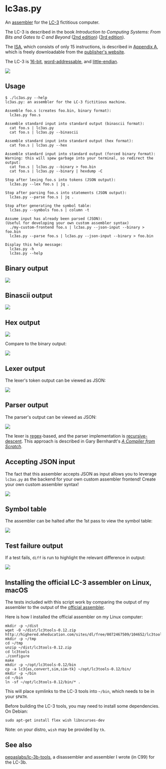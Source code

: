 # lc3as.py

An [assembler](https://en.wikipedia.org/wiki/Assembly_language#Assembler)
for the [LC-3](https://en.wikipedia.org/wiki/Little_Computer_3) fictitious computer.

The LC-3 is described in the book
_Introduction to Computing Systems: From Bits and Gates to C and Beyond_
([2nd edition](https://www.amazon.com/dp/0072467509))
([3rd edition](https://www.amazon.com/dp/126042474X)).

The [ISA](https://en.wikipedia.org/wiki/Instruction_set_architecture),
which consists of only 15 instructions,
is described in [Appendix A](doc/appendix-a.pdf),
which is freely downloadable from the
[publisher's website](https://highered.mheducation.com/sites/0072467509/student_view0/appendices_a__b__c__d____e.html).

The LC-3 is [16-bit](https://en.wikipedia.org/wiki/16-bit_computing),
[word-addressable](https://en.wikipedia.org/wiki/Word-addressable),
and [little-endian](https://en.wikipedia.org/wiki/Endianness).

![](.media/isa.png)


## Usage

```
$ ./lc3as.py --help
lc3as.py: an assembler for the LC-3 fictitious machine.

Assemble foo.s (creates foo.bin, binary format):
  lc3as.py foo.s

Assemble standard input into standard output (binascii format):
  cat foo.s | lc3as.py
  cat foo.s | lc3as.py --binascii

Assemble standard input into standard output (hex format):
  cat foo.s | lc3as.py --hex

Assemble standard input into standard output (forced binary format):
Warning: this will spew garbage into your terminal, so redirect the output:
  cat foo.s | lc3as.py --binary > foo.bin
  cat foo.s | lc3as.py --binary | hexdump -C

Stop after lexing foo.s into tokens (JSON output):
  lc3as.py --lex foo.s | jq .

Stop after parsing foo.s into statements (JSON output):
  lc3as.py --parse foo.s | jq .

Stop after generating the symbol table:
  lc3as.py --symbols foo.s | column -t

Assume input has already been parsed (JSON):
(Useful for developing your own custom assembler syntax)
  ./my-custom-frontend foo.s | lc3as.py --json-input --binary > foo.bin
  lc3as.py --parse foo.s | lc3as.py --json-input --binary > foo.bin

Display this help message:
  lc3as.py -h
  lc3as.py --help
```

## Binary output

![](.media/binary.png)


## Binascii output

![](.media/binascii.png)


## Hex output

![](.media/hex.png)

Compare to the binary output:

![](.media/hexdump.png)


## Lexer output

The lexer's token output can be viewed as JSON:

![](.media/lex.png)


## Parser output

The parser's output can be viewed as JSON:

![](.media/parse.png)

The lexer is [regex](https://en.wikipedia.org/wiki/Regular_expression)-based,
and the parser implementation is [recursive-descent](https://en.wikipedia.org/wiki/Recursive_descent_parser).
This approach is described in Gary Bernhardt's
[_A Compiler from Scratch_](https://www.destroyallsoftware.com/screencasts/catalog/a-compiler-from-scratch).

## Accepting JSON input

The fact that this assembler accepts JSON as input allows you to leverage `lc3as.py`
as the backend for your own custom assembler frontend!
Create your own custom assembler syntax!

![](.media/json-input.png)


## Symbol table

The assembler can be halted after the 1st pass to view the symbol table:

![](.media/symbols.png)


## Test failure output

If a test fails, `diff` is run to highlight the relevant difference in output:

![](.media/test.png)


## Installing the official LC-3 assembler on Linux, macOS

The tests included with this script work
by comparing the output of my assembler to the output of the
[official assembler](http://highered.mheducation.com/sites/0072467509/student_view0/lc-3_simulator.html).

Here is how I installed the official assembler on my Linux computer:

```
mkdir -p ~/dist
wget -O ~/dist/lc3tools-0.12.zip http://highered.mheducation.com/sites/dl/free/0072467509/104652/lc3tools_v12.zip
mkdir -p ~/tmp
cd ~/tmp
unzip ~/dist/lc3tools-0.12.zip
cd lc3tools
./configure
make
mkdir -p ~/opt/lc3tools-0.12/bin
cp -a lc3{as,convert,sim,sim-tk} ~/opt/lc3tools-0.12/bin/
mkdir -p ~/bin
cd ~/bin
ln -sf ~/opt/lc3tools-0.12/bin/* .
```

This will place symlinks to the LC-3 tools into `~/bin`, which needs to be in your `$PATH`.

Before building the LC-3 tools, you may need to install some dependencies.  On Debian:

```
sudo apt-get install flex wish libncurses-dev
```

Note: on your distro, `wish` may be provided by `tk`.


## See also

[pepaslabs/lc-3b-tools](https://github.com/pepaslabs/lc-3b-tools), a disassembler and assembler I wrote (in C99) for the LC-3b.
